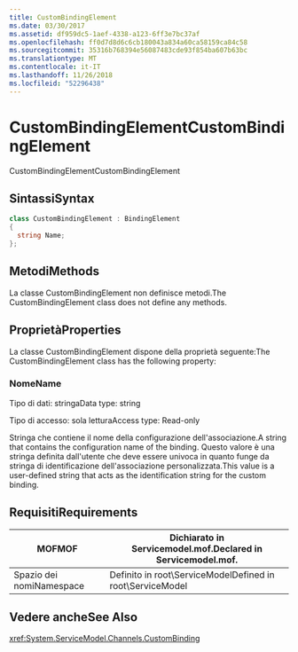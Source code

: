 ```yaml
---
title: CustomBindingElement
ms.date: 03/30/2017
ms.assetid: df959dc5-1aef-4338-a123-6ff3e7bc37af
ms.openlocfilehash: ff0d7d8d6c6cb180043a834a60ca58159ca84c58
ms.sourcegitcommit: 35316b768394e56087483cde93f854ba607b63bc
ms.translationtype: MT
ms.contentlocale: it-IT
ms.lasthandoff: 11/26/2018
ms.locfileid: "52296438"
---
```

# <a name="custombindingelement"></a><span data-ttu-id="b3a55-102">CustomBindingElement</span><span class="sxs-lookup"><span data-stu-id="b3a55-102">CustomBindingElement</span></span>
<span data-ttu-id="b3a55-103">CustomBindingElement</span><span class="sxs-lookup"><span data-stu-id="b3a55-103">CustomBindingElement</span></span>  
  
## <a name="syntax"></a><span data-ttu-id="b3a55-104">Sintassi</span><span class="sxs-lookup"><span data-stu-id="b3a55-104">Syntax</span></span>  
  
```csharp
class CustomBindingElement : BindingElement  
{  
  string Name;  
};  
```  
  
## <a name="methods"></a><span data-ttu-id="b3a55-105">Metodi</span><span class="sxs-lookup"><span data-stu-id="b3a55-105">Methods</span></span>  
 <span data-ttu-id="b3a55-106">La classe CustomBindingElement non definisce metodi.</span><span class="sxs-lookup"><span data-stu-id="b3a55-106">The CustomBindingElement class does not define any methods.</span></span>  
  
## <a name="properties"></a><span data-ttu-id="b3a55-107">Proprietà</span><span class="sxs-lookup"><span data-stu-id="b3a55-107">Properties</span></span>  
 <span data-ttu-id="b3a55-108">La classe CustomBindingElement dispone della proprietà seguente:</span><span class="sxs-lookup"><span data-stu-id="b3a55-108">The CustomBindingElement class has the following property:</span></span>  
  
### <a name="name"></a><span data-ttu-id="b3a55-109">Nome</span><span class="sxs-lookup"><span data-stu-id="b3a55-109">Name</span></span>  
 <span data-ttu-id="b3a55-110">Tipo di dati: stringa</span><span class="sxs-lookup"><span data-stu-id="b3a55-110">Data type: string</span></span>  
  
 <span data-ttu-id="b3a55-111">Tipo di accesso: sola lettura</span><span class="sxs-lookup"><span data-stu-id="b3a55-111">Access type: Read-only</span></span>  
  
 <span data-ttu-id="b3a55-112">Stringa che contiene il nome della configurazione dell'associazione.</span><span class="sxs-lookup"><span data-stu-id="b3a55-112">A string that contains the configuration name of the binding.</span></span> <span data-ttu-id="b3a55-113">Questo valore è una stringa definita dall'utente che deve essere univoca in quanto funge da stringa di identificazione dell'associazione personalizzata.</span><span class="sxs-lookup"><span data-stu-id="b3a55-113">This value is a user-defined string that acts as the identification string for the custom binding.</span></span>  
  
## <a name="requirements"></a><span data-ttu-id="b3a55-114">Requisiti</span><span class="sxs-lookup"><span data-stu-id="b3a55-114">Requirements</span></span>  
  
|<span data-ttu-id="b3a55-115">MOF</span><span class="sxs-lookup"><span data-stu-id="b3a55-115">MOF</span></span>|<span data-ttu-id="b3a55-116">Dichiarato in Servicemodel.mof.</span><span class="sxs-lookup"><span data-stu-id="b3a55-116">Declared in Servicemodel.mof.</span></span>|  
|---------|-----------------------------------|  
|<span data-ttu-id="b3a55-117">Spazio dei nomi</span><span class="sxs-lookup"><span data-stu-id="b3a55-117">Namespace</span></span>|<span data-ttu-id="b3a55-118">Definito in root\ServiceModel</span><span class="sxs-lookup"><span data-stu-id="b3a55-118">Defined in root\ServiceModel</span></span>|  
  
## <a name="see-also"></a><span data-ttu-id="b3a55-119">Vedere anche</span><span class="sxs-lookup"><span data-stu-id="b3a55-119">See Also</span></span>  
 <xref:System.ServiceModel.Channels.CustomBinding>
